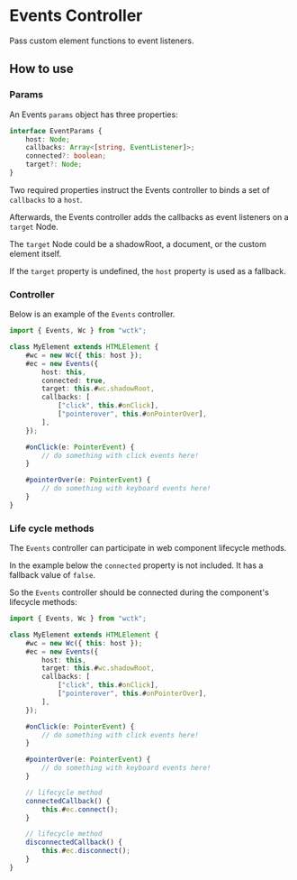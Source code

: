 # Events Controller

Pass custom element functions to event listeners.

## How to use

### Params

An Events `params` object has three properties:

```ts
interface EventParams {
	host: Node;
	callbacks: Array<[string, EventListener]>;
	connected?: boolean;
	target?: Node;
}
```

Two required properties instruct the Events controller to binds a set of `callbacks` to a `host`.

Afterwards, the Events controller adds the callbacks as event listeners on a `target` Node.

The `target` Node could be a shadowRoot, a document, or the custom element itself.

If the `target` property is undefined, the `host` property is used as a fallback.

### Controller

Below is an example of the `Events` controller.

```ts
import { Events, Wc } from "wctk";

class MyElement extends HTMLElement {
	#wc = new Wc({ this: host });
	#ec = new Events({
		host: this,
		connected: true,
		target: this.#wc.shadowRoot,
		callbacks: [
			["click", this.#onClick],
			["pointerover", this.#onPointerOver],
		],
	});

	#onClick(e: PointerEvent) {
		// do something with click events here!
	}

	#pointerOver(e: PointerEvent) {
		// do something with keyboard events here!
	}
}
```

### Life cycle methods

The `Events` controller can participate in web component lifecycle methods.

In the example below the `connected` property is not included. It has a fallback value of `false`.

So the `Events` controller should be connected during the component's lifecycle methods:

```ts
import { Events, Wc } from "wctk";

class MyElement extends HTMLElement {
	#wc = new Wc({ this: host });
	#ec = new Events({
		host: this,
		target: this.#wc.shadowRoot,
		callbacks: [
			["click", this.#onClick],
			["pointerover", this.#onPointerOver],
		],
	});

	#onClick(e: PointerEvent) {
		// do something with click events here!
	}

	#pointerOver(e: PointerEvent) {
		// do something with keyboard events here!
	}

	// lifecycle method
	connectedCallback() {
		this.#ec.connect();
	}

	// lifecycle method
	disconnectedCallback() {
		this.#ec.disconnect();
	}
}
```
